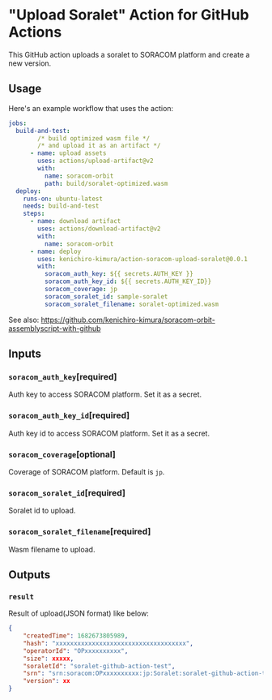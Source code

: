 # "Upload Soralet" Action for GitHub Actions

This GitHub action uploads a soralet to SORACOM platform and create a new version.

## Usage

Here's an example workflow that uses the action:

```yaml
jobs:
  build-and-test:
        /* build optimized wasm file */
        /* and upload it as an artifact */
      - name: upload assets
        uses: actions/upload-artifact@v2
        with:
          name: soracom-orbit
          path: build/soralet-optimized.wasm
  deploy:
    runs-on: ubuntu-latest
    needs: build-and-test
    steps:
      - name: download artifact
        uses: actions/download-artifact@v2
        with:
          name: soracom-orbit
      - name: deploy
        uses: kenichiro-kimura/action-soracom-upload-soralet@0.0.1
        with:
          soracom_auth_key: ${{ secrets.AUTH_KEY }}
          soracom_auth_key_id: ${{ secrets.AUTH_KEY_ID}}
          soracom_coverage: jp
          soracom_soralet_id: sample-soralet
          soracom_soralet_filename: soralet-optimized.wasm
```

See also: https://github.com/kenichiro-kimura/soracom-orbit-assemblyscript-with-github

## Inputs

### `soracom_auth_key`[required]

Auth key to access SORACOM platform. Set it as a secret.

### `soracom_auth_key_id`[required]

Auth key id to access SORACOM platform. Set it as a secret.

### `soracom_coverage`[optional]

Coverage of SORACOM platform. Default is `jp`.

### `soracom_soralet_id`[required]

Soralet id to upload.

### `soracom_soralet_filename`[required]

Wasm filename to upload.

## Outputs

### `result`

Result of upload(JSON format) like below:

```json
{
	"createdTime": 1682673805989,
	"hash": "xxxxxxxxxxxxxxxxxxxxxxxxxxxxxxxxxxxx",
	"operatorId": "OPxxxxxxxxxx",
	"size": xxxxx,
	"soraletId": "soralet-github-action-test",
	"srn": "srn:soracom:OPxxxxxxxxxx:jp:Soralet:soralet-github-action-test/xx",
	"version": xx
}
```
